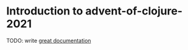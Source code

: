 # Introduction to advent-of-clojure-2021

TODO: write [great documentation](http://jacobian.org/writing/what-to-write/)
